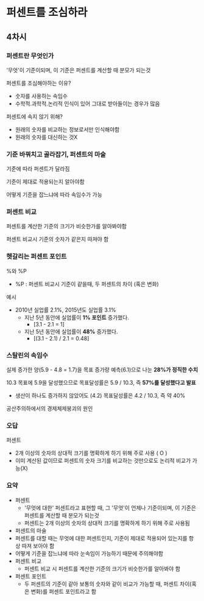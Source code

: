# 퍼센트를 조심하라

## 4차시

### 퍼센트란 무엇인가

'무엇'이 기준이되며, 이 기준은 퍼센트를 계산할 때 분모가 되는것

퍼센트를 조심해야하는 이유?

+ 숫자를 사용하는 속임수
+ 수학적.과학적.논리적 인식이 있어 그대로 받아들이는 경우가 많음

퍼센트에 속지 않기 위해?

+ 원래의 숫자를 비교하는 정보로서만 인식해야함
+ 원래의 숫자를 대신하는 것X



### 기준 바꿔치고 골라잡기, 퍼센트의 마술

기준에 따라 퍼센트가 달라짐

기준이 제대로 적용되는지 알아야함

어떻게 기준을 잡느냐에 따라 속임수가 가능



### 퍼센트 비교

퍼센트를 계산한 기준의 크기가 비슷한가를 알아봐야함

퍼센트 비교시 기준의 숫자가 같은지 따져야 함



### 헷갈리는 퍼센트 포인트

%와 %P

+ %P : 퍼센트 비교시 기준이 같을때, 두 퍼센트의 차이 (혹은 변화)

예시

+ 2010년 실업률 2.1%, 2015년도 실업률 3.1%
  + 지난 5년 동안에 실업률이 **1% 포인트** 증가했다.
    + [3.1 - 2.1 = 1] 
  + 지난 5년 동안에 실업률이 **48%** 증가했다.
    + [(3.1 - 2.1) / 2.1 = 0.48]



### 스탈린의 속임수

실제 증가한 양(5.9 - 4.8 = 1.7)을 목표 증가량 예측(6.1)으로 나눈 **28%가 정직한 수치**

10.3 목표에 5.9을 달성했으므로 목표달성률은 5.9 / 10.3, 즉 **57%를 달성했다고 발표**

+ 생산이 하나도 증가하지 않았어도 (4.2) 목표달성률은 4.2 / 10.3, 즉 약 40%

공산주의하에서의 경제체제붕괴의 원인



### 오답

퍼센트

+ 2개 이상의 숫자의 상대적 크기를 명확하게 하기 위해 주로 사용 ( O )
+ 이미 계산된 값이므로 퍼센트의 숫자 크기를 비교하는 것만으로도 논리적 비교가 가능(X)



### 요약

+ 퍼센트
  + '무엇에 대한' 퍼센트라고 표현할 때, 그 '무엇'이 언제나 기준이되며, 이 기준은 퍼센트를 계산할 때 분모가 되는것
  + 퍼센트는 2개 이상의 숫자의 상대적 크기를 명확하게 하기 위해 주로 사용됨
+  퍼센트의 마술
  + 퍼센트를 대할 때는 무엇에 대한 퍼센트인지, 기준이 제대로 적용되어 있는지를 항상 따져 보아야 함
  + 어떻게 기준을 잡느냐에 따라 눈속임이 가능하기 때문에 주의해야함
+ 퍼센트 비교
  + 퍼센트 비교 시 퍼센트를 계산한 기준의 크기가 비슷한가를 알아봐야 함
+ 퍼센트 포인트
  + 두 퍼센트의 기준이 같아 보통의 숫자와 같이 비교가 가능할 때, 퍼센트 차이(혹은 변화)를 퍼센트 포인트라고 함

